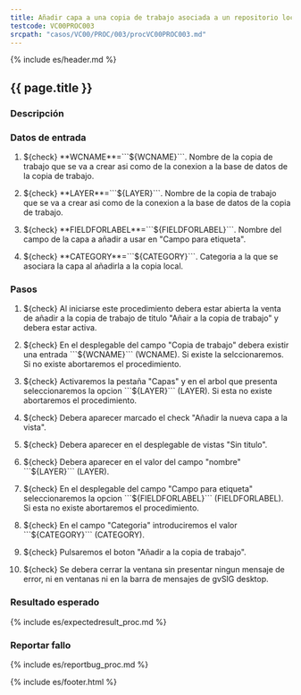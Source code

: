 ```yaml
---
title: Añadir capa a una copia de trabajo asociada a un repositorio local en H2
testcode: VC00PROC003
srcpath: "casos/VC00/PROC/003/procVC00PROC003.md"
---
```


{% include es/header.md %}

## {{ page.title }}

### Descripción



### Datos de entrada

1. ${check} **WCNAME**=```${WCNAME}```. Nombre de la copia de trabajo que se va a crear asi como 
   de la conexion a la base de datos de la copia de trabajo. 

2. ${check} **LAYER**=```${LAYER}```. Nombre de la copia de trabajo que se va a crear asi como 
   de la conexion a la base de datos de la copia de trabajo. 

3. ${check} **FIELDFORLABEL**=```${FIELDFORLABEL}```. Nombre del campo de la capa a añadir
   a usar en "Campo para etiqueta". 

4. ${check} **CATEGORY**=```${CATEGORY}```. Categoria a la que se asociara la capa al 
   añadirla a la copia local. 

### Pasos

1. ${check} Al iniciarse este procedimiento debera estar abierta la venta de añadir a la copia de 
   trabajo de titulo "Añair a la copia de trabajo" y debera estar activa.

2. ${check} En el desplegable del campo "Copia de trabajo" debera existir una 
   entrada ```${WCNAME}``` (WCNAME). Si existe la selccionaremos. Si no existe
   abortaremos el procedimiento.
   
4. ${check} Activaremos la pestaña "Capas" y en el arbol que presenta seleccionaremos
    la opcion ```${LAYER}``` (LAYER). Si esta no existe abortaremos el procedimiento.

5. ${check} Debera aparecer marcado el check "Añadir la nueva capa a la vista".

6. ${check} Debera aparecer en el desplegable de vistas "Sin titulo".

7. ${check} Debera aparecer en el valor del campo "nombre" ```${LAYER}``` (LAYER).

8. ${check} En el desplegable del  campo "Campo para etiqueta" seleccionaremos 
   la opcion ```${FIELDFORLABEL}``` (FIELDFORLABEL). 
   Si esta no existe abortaremos el procedimiento.

9. ${check} En el campo "Categoria" introduciremos el valor  ```${CATEGORY}``` (CATEGORY).

10. ${check} Pulsaremos el boton "Añadir a la copia de trabajo".

11. ${check} Se debera cerrar la ventana sin presentar ningun mensaje de error,
    ni en ventanas ni en la barra de mensajes de gvSIG desktop.

### Resultado esperado

{% include es/expectedresult_proc.md %}

### Reportar fallo

{% include es/reportbug_proc.md %}

{% include es/footer.html %}

